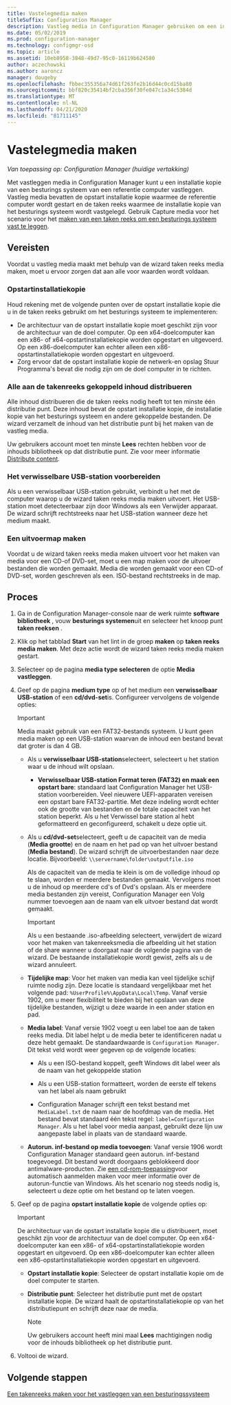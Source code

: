 ```yaml
---
title: Vastelegmedia maken
titleSuffix: Configuration Manager
description: Vastleg media in Configuration Manager gebruiken om een installatie kopie van een besturings systeem van een referentie computer vast te leggen.
ms.date: 05/02/2019
ms.prod: configuration-manager
ms.technology: configmgr-osd
ms.topic: article
ms.assetid: 10eb8958-3848-49d7-95c0-16119b624580
author: aczechowski
ms.author: aaroncz
manager: dougeby
ms.openlocfilehash: fbbec355356a74d61f263fe2b16d44c0cd15ba80
ms.sourcegitcommit: bbf820c35414bf2cba356f30fe047c1a34c5384d
ms.translationtype: MT
ms.contentlocale: nl-NL
ms.lasthandoff: 04/21/2020
ms.locfileid: "81711145"
---
```

# <a name="create-capture-media"></a>Vastelegmedia maken

*Van toepassing op: Configuration Manager (huidige vertakking)*

Met vastleggen media in Configuration Manager kunt u een installatie kopie van een besturings systeem van een referentie computer vastleggen. Vastleg media bevatten de opstart installatie kopie waarmee de referentie computer wordt gestart en de taken reeks waarmee de installatie kopie van het besturings systeem wordt vastgelegd. Gebruik Capture media voor het scenario voor het [maken van een taken reeks om een besturings systeem vast te leggen](create-a-task-sequence-to-capture-an-operating-system.md).  


## <a name="prerequisites"></a>Vereisten

Voordat u vastleg media maakt met behulp van de wizard taken reeks media maken, moet u ervoor zorgen dat aan alle voor waarden wordt voldaan.

### <a name="boot-image"></a>Opstartinstallatiekopie

Houd rekening met de volgende punten over de opstart installatie kopie die u in de taken reeks gebruikt om het besturings systeem te implementeren:

- De architectuur van de opstart installatie kopie moet geschikt zijn voor de architectuur van de doel computer. Op een x64-doelcomputer kan een x86- of x64-opstartinstallatiekopie worden opgestart en uitgevoerd. Op een x86-doelcomputer kan echter alleen een x86-opstartinstallatiekopie worden opgestart en uitgevoerd.
- Zorg ervoor dat de opstart installatie kopie de netwerk-en opslag Stuur Programma's bevat die nodig zijn om de doel computer in te richten.

### <a name="distribute-all-content-associated-with-the-task-sequence"></a>Alle aan de takenreeks gekoppeld inhoud distribueren

Alle inhoud distribueren die de taken reeks nodig heeft tot ten minste één distributie punt. Deze inhoud bevat de opstart installatie kopie, de installatie kopie van het besturings systeem en andere gekoppelde bestanden. De wizard verzamelt de inhoud van het distributie punt bij het maken van de vastleg media.

Uw gebruikers account moet ten minste **Lees** rechten hebben voor de inhouds bibliotheek op dat distributie punt. Zie voor meer informatie [Distribute content](../../core/servers/deploy/configure/deploy-and-manage-content.md#bkmk_distribute).

### <a name="prepare-the-removable-usb-drive"></a>Het verwisselbare USB-station voorbereiden

Als u een verwisselbaar USB-station gebruikt, verbindt u het met de computer waarop u de wizard taken reeks media maken uitvoert. Het USB-station moet detecteerbaar zijn door Windows als een Verwijder apparaat. De wizard schrijft rechtstreeks naar het USB-station wanneer deze het medium maakt.

### <a name="create-an-output-folder"></a>Een uitvoermap maken

Voordat u de wizard taken reeks media maken uitvoert voor het maken van media voor een CD-of DVD-set, moet u een map maken voor de uitvoer bestanden die worden gemaakt. Media die worden gemaakt voor een CD-of DVD-set, worden geschreven als een. ISO-bestand rechtstreeks in de map.


## <a name="process"></a>Proces

1. Ga in de Configuration Manager-console naar de werk ruimte **software bibliotheek** , vouw **besturings systemen**uit en selecteer het knoop punt **taken reeksen** .  

2. Klik op het tabblad **Start** van het lint in de groep **maken** op **taken reeks media maken**. Met deze actie wordt de wizard taken reeks media maken gestart.  

3. Selecteer op de pagina **media type selecteren** de optie **Media vastleggen**.  

4. Geef op de pagina **medium type** op of het medium een **verwisselbaar USB-station** of een **cd/dvd-set**is. Configureer vervolgens de volgende opties:  

    > [!IMPORTANT]  
    > Media maakt gebruik van een FAT32-bestands systeem. U kunt geen media maken op een USB-station waarvan de inhoud een bestand bevat dat groter is dan 4 GB.  

    - Als u **verwisselbaar USB-station**selecteert, selecteert u het station waar u de inhoud wilt opslaan.  

        - **Verwisselbaar USB-station Format teren (FAT32) en maak een opstart bare**: standaard laat Configuration Manager het USB-station voorbereiden. Veel nieuwere UEFI-apparaten vereisen een opstart bare FAT32-partitie. Met deze indeling wordt echter ook de grootte van bestanden en de totale capaciteit van het station beperkt. Als u het Verwissel bare station al hebt geformatteerd en geconfigureerd, schakelt u deze optie uit.

    - Als u **cd/dvd-set**selecteert, geeft u de capaciteit van de media (**Media grootte**) en de naam en het pad op van het uitvoer bestand (**Media bestand**). De wizard schrijft de uitvoerbestanden naar deze locatie. Bijvoorbeeld: `\\servername\folder\outputfile.iso`  

        Als de capaciteit van de media te klein is om de volledige inhoud op te slaan, worden er meerdere bestanden gemaakt. Vervolgens moet u de inhoud op meerdere cd's of Dvd's opslaan. Als er meerdere media bestanden zijn vereist, Configuration Manager een Volg nummer toevoegen aan de naam van elk uitvoer bestand dat wordt gemaakt.  

        > [!IMPORTANT]  
        > Als u een bestaande .iso-afbeelding selecteert, verwijdert de wizard voor het maken van takenreeksmedia die afbeelding uit het station of de share wanneer u doorgaat naar de volgende pagina van de wizard. De bestaande installatiekopie wordt gewist, zelfs als u de wizard annuleert.  

    - **Tijdelijke map**<!--1359388-->: Voor het maken van media kan veel tijdelijke schijf ruimte nodig zijn. Deze locatie is standaard vergelijkbaar met het volgende pad: `%UserProfile%\AppData\Local\Temp`. Vanaf versie 1902, om u meer flexibiliteit te bieden bij het opslaan van deze tijdelijke bestanden, wijzigt u deze waarde in een ander station en pad.  

    - **Media label**<!--1359388-->: Vanaf versie 1902 voegt u een label toe aan de taken reeks media. Dit label helpt u de media beter te identificeren nadat u deze hebt gemaakt. De standaardwaarde is `Configuration Manager`. Dit tekst veld wordt weer gegeven op de volgende locaties:  

        - Als u een ISO-bestand koppelt, geeft Windows dit label weer als de naam van het gekoppelde station  

        - Als u een USB-station formatteert, worden de eerste elf tekens van het label als naam gebruikt  

        - Configuration Manager schrijft een tekst bestand met `MediaLabel.txt` de naam naar de hoofdmap van de media. Het bestand bevat standaard één tekst regel: `label=Configuration Manager`. Als u het label voor media aanpast, gebruikt deze lijn uw aangepaste label in plaats van de standaard waarde.  

    - **Autorun. inf-bestand op media toevoegen**<!-- 4090666 -->: Vanaf versie 1906 wordt Configuration Manager standaard geen autorun. inf-bestand toegevoegd. Dit bestand wordt doorgaans geblokkeerd door antimalware-producten. Zie [een cd-rom-toepassing](https://docs.microsoft.com/windows/desktop/shell/autoplay)voor automatisch aanmelden maken voor meer informatie over de autorun-functie van Windows. Als het scenario nog steeds nodig is, selecteert u deze optie om het bestand op te laten voegen.  

5. Geef op de pagina **opstart installatie kopie** de volgende opties op:  

    > [!IMPORTANT]  
    > De architectuur van de opstart installatie kopie die u distribueert, moet geschikt zijn voor de architectuur van de doel computer. Op een x64-doelcomputer kan een x86- of x64-opstartinstallatiekopie worden opgestart en uitgevoerd. Op een x86-doelcomputer kan echter alleen een x86-opstartinstallatiekopie worden opgestart en uitgevoerd.  

    - **Opstart installatie kopie**: Selecteer de opstart installatie kopie om de doel computer te starten.  

    - **Distributie punt**: Selecteer het distributie punt met de opstart installatie kopie. De wizard haalt de opstartinstallatiekopie op van het distributiepunt en schrijft deze naar de media.  

        > [!NOTE]  
        > Uw gebruikers account heeft mini maal **Lees** machtigingen nodig voor de inhouds bibliotheek op het distributie punt.  

6. Voltooi de wizard.  


## <a name="next-steps"></a>Volgende stappen

[Een takenreeks maken voor het vastleggen van een besturingssysteem](create-a-task-sequence-to-capture-an-operating-system.md)
